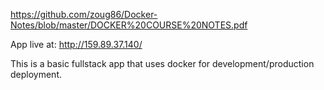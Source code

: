 <embed>https://github.com/zoug86/Docker-Notes/blob/master/DOCKER%20COURSE%20NOTES.pdf</embed>

App live at: http://159.89.37.140/

This is a basic fullstack app that uses docker for development/production deployment. 
